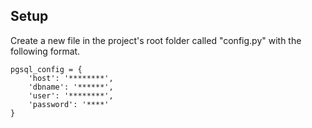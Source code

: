 ## Setup
   Create a new file in the project's root folder called "config.py" with the following format.
    
    pgsql_config = {
        'host': '********',
        'dbname': '******',
        'user': '********',
        'password': '****'
    }
    
